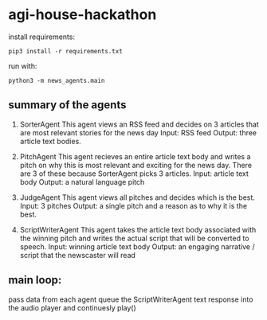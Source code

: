 # agi-house-hackathon

install requirements:

```
pip3 install -r requirements.txt
```

run with:

```
python3 -m news_agents.main
```


## summary of the agents

1. SorterAgent
This agent views an RSS feed and decides on 3 articles that are most relevant stories for the news day
Input: RSS feed
Output: three article text bodies.

2. PitchAgent
This agent recieves an entire article text body and writes a pitch on why this is most relevant and exciting for the news day.
There are 3 of these because SorterAgent picks 3 articles.
Input: article text body
Output: a natural language pitch

3. JudgeAgent
This agent views all pitches and decides which is the best.
Input: 3 pitches
Output: a single pitch and a reason as to why it is the best.

4. ScriptWriterAgent
This agent takes the article text body associated with the winning pitch and writes the actual script that will be converted to speech.
Input: winning article text body
Output: an engaging narrative / script that the newscaster will read


## main loop:
pass data from each agent
queue the ScriptWriterAgent text response into the audio player and continuesly play()
